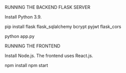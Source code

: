 RUNNING THE BACKEND FLASK SERVER

Install Python 3.9. 

pip install flask flask_sqlalchemy bcrypt pyjwt flask_cors

python app.py 

RUNNING THE FRONTEND

Install Node.js. The frontend uses React.js. 

npm install
npm start






